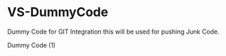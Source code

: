 VS-DummyCode
============

Dummy Code for GIT Integration
this will be used for pushing Junk Code.

Dummy Code (1)
